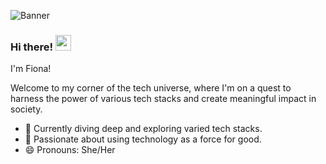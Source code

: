 ![Banner](https://www.canva.com/design/DAGKARhjE80/MCyKvXTD-6gTbbj7Z0uY6A/watch?utm_content=DAGKARhjE80&utm_campaign=designshare&utm_medium=link&utm_source=editor)


### Hi there! <img src="https://emojis.slackmojis.com/emojis/images/1536351075/4594/blob-wave.gif" width="25"/>

I'm Fiona! 

Welcome to my corner of the tech universe, where I'm on a quest to harness the power of various tech stacks and create meaningful impact in society.
- 🔭 Currently diving deep and exploring varied tech stacks.
- 🌱 Passionate about using technology as a force for good.
- 😄 Pronouns: She/Her 
